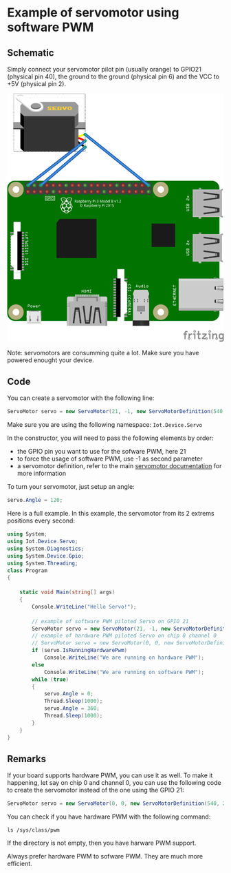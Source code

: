 # Example of servomotor using software PWM

## Schematic

Simply connect your servomotor pilot pin (usually orange) to GPIO21 (physical pin 40), the ground to the ground (physical pin 6) and the VCC to +5V (physical pin 2).

![schema](./servomotor.png)

Note: servomotors are consumming quite a lot. Make sure you have powered enought your device.

## Code

You can create a servomotor with the following line:

```csharp
ServoMotor servo = new ServoMotor(21, -1, new ServoMotorDefinition(540, 2470));
```

Make sure you are using the following namespace: ```Iot.Device.Servo```

In the constructor, you will need to pass the following elements by order:
- the GPIO pin you want to use for the sofware PWM, here 21
- to force the usage of software PWM, use -1 as second parameter
- a servomotor definition, refer to the main [servomotor documentation](../README.md) for more information

To turn your servomotor, just setup an angle:

```csharp
servo.Angle = 120;
```

Here is a full example. In this example, the servomotor from its 2 extrems positions every second:

```csharp
using System;
using Iot.Device.Servo;
using System.Diagnostics;
using System.Device.Gpio;
using System.Threading;
class Program
{

    static void Main(string[] args)
    {
        Console.WriteLine("Hello Servo!");

        // example of software PWM piloted Servo on GPIO 21
        ServoMotor servo = new ServoMotor(21, -1, new ServoMotorDefinition(540, 2470));
        // example of hardware PWM piloted Servo on chip 0 channel 0
        // ServoMotor servo = new ServoMotor(0, 0, new ServoMotorDefinition(540, 2470));
        if (servo.IsRunningHardwarePwm)
            Console.WriteLine("We are running on hardware PWM");
        else
            Console.WriteLine("We are running on software PWM");
        while (true)
        {
            servo.Angle = 0;
            Thread.Sleep(1000);
            servo.Angle = 360;
            Thread.Sleep(1000);
        }
    }
}

```
## Remarks

If your board supports hardware PWM, you can use it as well. To make it happening, let say on chip 0 and channel 0, you can use the following code to create the servomotor instead of the one using the GPIO 21:

```csharp
ServoMotor servo = new ServoMotor(0, 0, new ServoMotorDefinition(540, 2470));
```

You can check if you have hardware PWM with the following command:

```
ls /sys/class/pwm
```

If the directory is not empty, then you have harware PWM support.

Always prefer hardware PWM to sofware PWM. They are much more efficient.